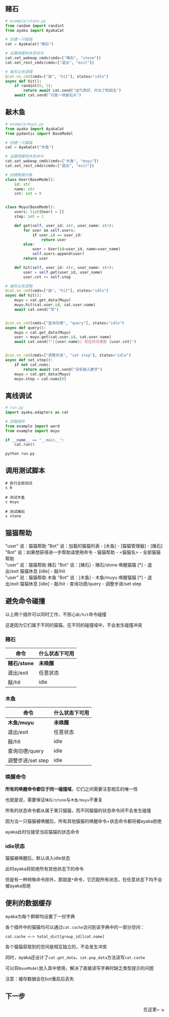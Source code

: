 ## 赌石

```py
# example/stone.py
from random import randint
from ayaka import AyakaCat

# 创建一只猫猫
cat = AyakaCat("赌石")

# 设置唤醒和休息命令
cat.set_wakeup_cmds(cmds=["赌石", "stone"])
cat.set_rest_cmds(cmds=["退出", "exit"])
```

```py
# 编写业务逻辑
@cat.on_cmd(cmds=["敲", "hit"], states="idle")
async def hit():
    if randint(0, 1):
        return await cat.send("运气真好，开出了和田玉")
    await cat.send("只是一块破石头")
```

## 敲木鱼

```py
# example/muyu.py
from ayaka import AyakaCat
from pydantic import BaseModel

# 创建一只猫猫
cat = AyakaCat("木鱼")

# 设置唤醒和休息命令
cat.set_wakeup_cmds(cmds=["木鱼", "muyu"])
cat.set_rest_cmds(cmds=["退出", "exit"])
```

```py
# 创建数据对象
class User(BaseModel):
    id: str
    name: str
    cnt: int = 0


class Muyu(BaseModel):
    users: list[User] = []
    step: int = 1

    def get(self, user_id: str, user_name: str):
        for user in self.users:
            if user.id == user_id:
                return user
        else:
            user = User(id=user_id, name=user_name)
            self.users.append(user)
        return user

    def hit(self, user_id: str, user_name: str):
        user = self.get(user_id, user_name)
        user.cnt += self.step
```

```py
# 编写业务逻辑
@cat.on_cmd(cmds=["敲", "hit"], states="idle")
async def hit():
    muyu = cat.get_data(Muyu)
    muyu.hit(cat.user.id, cat.user.name)
    await cat.send("笃")


@cat.on_cmd(cmds=["查询功德", "query"], states="idle")
async def query():
    muyu = cat.get_data(Muyu)
    user = muyu.get(cat.user.id, cat.user.name)
    await cat.send(f"[{user.name}] 现在的功德是 {user.cnt}")


@cat.on_cmd(cmds=["调整步进", "set step"], states="idle")
async def set_step():
    if not cat.nums:
        return await cat.send("没有输入数字")
    muyu = cat.get_data(Muyu)
    muyu.step = cat.nums[0]
```

## 离线调试

```py
# run.py
import ayaka.adapters as cat

# 加载插件
from example import word
from example import muyu

if __name__ == "__main__":
    cat.run()
```

```
python run.py
```

## 调用测试脚本

```
# 执行全部测试
s 0

# 测试木鱼
s muyu

# 测试赌石
s stone
```

## 猫猫帮助

<div class="demo">
"user" 说：猫猫帮助
"Bot" 说：加载的猫猫列表
- [木鱼]
- [猫猫管理器]
- [赌石]
"Bot" 说：如果想获得进一步帮助请使用命令
- 猫猫帮助 - &lt;猫猫名>
- 全部猫猫帮助
</div>

<div class="demo">
"user" 说：猫猫帮助 赌石
"Bot" 说：[赌石]
- 赌石/stone 唤醒猫猫
[*]
- 退出/exit 猫猫休息
[idle]
- 敲/hit
</div>

<div class="demo">
"user" 说：猫猫帮助 木鱼
"Bot" 说：[木鱼]
- 木鱼/muyu 唤醒猫猫
[*]
- 退出/exit 猫猫休息
[idle]
- 敲/hit
- 查询功德/query
- 调整步进/set step
</div>

## 避免命令碰撞

以上两个插件可以同时工作，不担心`敲/hit`命令碰撞

这是因为它们属于不同的猫猫，在不同的碰撞域中，不会发生碰撞冲突

### 赌石

| 命令           | 什么状态下可用 |
| -------------- | -------------- |
| **赌石/stone** | **未唤醒**     |
| 退出/exit      | 任意状态       |
| 敲/hit         | idle           |

### 木鱼

| 命令              | 什么状态下可用 |
| ----------------- | -------------- |
| **木鱼/muyu**     | **未唤醒**     |
| 退出/exit         | 任意状态       |
| 敲/hit            | idle           |
| 查询功德/query    | idle           |
| 调整步进/set step | idle           |

### 唤醒命令

**所有的唤醒命令都位于同一碰撞域**，它们之间需要注意相互的唯一性

也就是说，需要保证`赌石/stone`与`木鱼/muyu`不重复

所有的状态命令都从属于某只猫猫，而不同猫猫的状态命令间不会发生碰撞

因为当一只猫猫被唤醒后，所有其他猫猫的唤醒命令+状态命令都将被ayaka拒绝

ayaka此时仅接受当前猫猫的状态命令

### idle状态

猫猫被唤醒后，默认进入idle状态

此时ayaka将拒绝所有其他状态下的命令

但是有一种特殊命令除外，那就是`*`命令，它匹配所有状态，在任意状态下均不会被ayaka拒绝

## 便利的数据缓存

ayaka为每个群聊均设置了一份字典

各个插件中的猫猫均可以通过`cat.cache`访问到该字典中的一部分空间：

```
cat.cache <-> total_dict[group_id][cat.name]
```

各个猫猫获取到的空间是相互独立的，不会发生冲突

同时，ayaka还设计了`cat.get_data`、`cat.pop_data`方法读写`cat.cache`

可以将`BaseModel`放入其中使用，解决了直接读写字典时缺乏类型提示的问题

注意：缓存数据会在bot重启后丢失

## 下一步

<div align="right">
    在这里~ ↘
</div>

